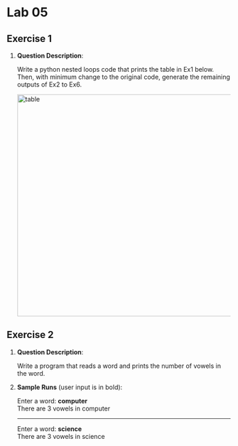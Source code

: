 # Lab 05

## Exercise 1

1. **Question Description**:

    Write a python nested loops code that prints the table in Ex1 below. Then, with minimum change to the original code, generate the remaining outputs of Ex2 to Ex6.

    <img width="500" alt="table" src="https://user-images.githubusercontent.com/87622592/176317151-4a3ae67a-4604-4310-bd89-1f0960333a9a.png">


## Exercise 2

1. **Question Description**:

    Write a program that reads a word and prints the number of vowels in the word.

2. **Sample Runs** (user input is in bold):

    Enter a word: **computer**<br>
    There are 3 vowels in computer

    ---
    Enter a word: **science**<br>
    There are 3 vowels in science
